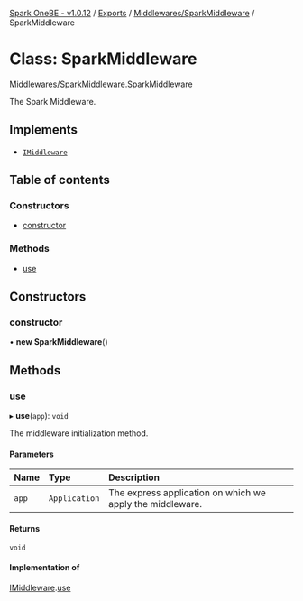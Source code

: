 [Spark OneBE - v1.0.12](../README.md) / [Exports](../modules.md) / [Middlewares/SparkMiddleware](../modules/Middlewares_SparkMiddleware.md) / SparkMiddleware

# Class: SparkMiddleware

[Middlewares/SparkMiddleware](../modules/Middlewares_SparkMiddleware.md).SparkMiddleware

The Spark Middleware.

## Implements

- [`IMiddleware`](../interfaces/Middlewares_IMiddleware.IMiddleware.md)

## Table of contents

### Constructors

- [constructor](Middlewares_SparkMiddleware.SparkMiddleware.md#constructor)

### Methods

- [use](Middlewares_SparkMiddleware.SparkMiddleware.md#use)

## Constructors

### constructor

• **new SparkMiddleware**()

## Methods

### use

▸ **use**(`app`): `void`

The middleware initialization method.

#### Parameters

| Name | Type | Description |
| :------ | :------ | :------ |
| `app` | `Application` | The express application on which we apply the middleware. |

#### Returns

`void`

#### Implementation of

[IMiddleware](../interfaces/Middlewares_IMiddleware.IMiddleware.md).[use](../interfaces/Middlewares_IMiddleware.IMiddleware.md#use)
